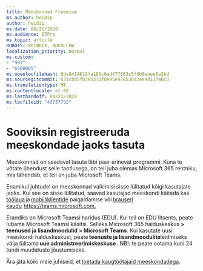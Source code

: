 ```yaml
---
title: Meeskonnad Freemium
ms.author: heidip
author: heidip
ms.date: 04/21/2020
ms.audience: ITPro
ms.topic: article
ROBOTS: NOINDEX, NOFOLLOW
localization_priority: Normal
ms.custom:
- "997"
- "6500005"
ms.openlocfilehash: 8de8414610fa181c0ad477563c5fdb8eaee5a3bd
ms.sourcegitcommit: 631cbb5f03e5371f0995e976536d24e9d13746c3
ms.translationtype: MT
ms.contentlocale: et-EE
ms.lasthandoff: 04/22/2020
ms.locfileid: "43737792"
---
```

# <a name="id-like-to-sign-up-for-teams-for-free"></a>Sooviksin registreeruda meeskondade jaoks tasuta

Meeskonnad on saadaval tasuta läbi paar erinevat programmi. Kuna te võtate ühendust selle taotlusega, on teil juba olemas Microsoft 365 rentniku, mis tähendab, et teil on juba Microsoft Teams.

Enamikul juhtudel on meeskonnad vaikimisi sisse lülitatud kõigi kasutajate jaoks. Kui see on sisse lülitatud, saavad kasutajad meeskondi käitada kas [töölaua](https://docs.microsoft.com/MicrosoftTeams/get-clients#desktop-client) ja [mobiiliklientide](https://docs.microsoft.com/MicrosoftTeams/get-clients#mobile-clients) paigaldamise või [brauseri kaudu](https://docs.microsoft.com/MicrosoftTeams/get-clients#web-client)  <https://teams.microsoft.com.>

Erandiks on Microsoft Teamsi haridus (EDU). Kui teil on EDU litsents, peate lubama Microsoft Teamsi käsitsi. Selleks Microsoft 365 halduskeskus **> teenused ja lisandmoodulid > Microsoft Teams**. Kui kasutate uusi meeskondi halduskeskust, peate **teenuste ja lisandmoodulite**leidmiseks välja lülitama **uue administreerimiskeskuse** . NB!: te peate ootama kuni 24 tundi muudatuste jõustumiseks.

Ära jäta kõiki meie juhiseid, et [toetada kaugtöötajaid meeskondadega](https://docs.microsoft.com/MicrosoftTeams/support-remote-work-with-teams).
